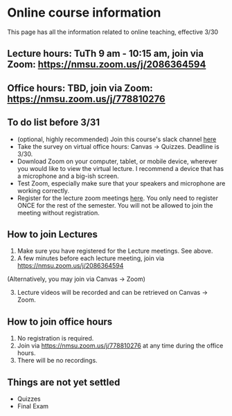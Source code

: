 # Online course information
This page has all the information related to online teaching, effective 3/30 

## Lecture hours: TuTh 9 am - 10:15 am, join via Zoom: https://nmsu.zoom.us/j/2086364594
## Office hours: TBD, join via Zoom: https://nmsu.zoom.us/j/778810276

## To do list before 3/31
* (optional, highly recommended) Join this course's slack channel [here](https://join.slack.com/t/nmsu-math377-spr2020/shared_invite/zt-czyllvna-wn~azu15QZAAv1w0GLU~gw)
* Take the survey on virtual office hours: Canvas -> Quizzes. Deadline is 3/30.
* Download Zoom on your computer, tablet, or mobile device, wherever you would like to view the virtual lecture. I recommend a device that has a microphone and a big-ish screen.
* Test Zoom, especially make sure that your speakers and microphone are working correctly. 
* Register for the lecture zoom meetings [here](https://nmsu.zoom.us/meeting/register/u5Uld-GqrTkjizWl_qlJ6bmhOf0MuO-eYg). You only need to register ONCE for the rest of the semester. You will not be allowed to join the meeting without registration.

## How to join Lectures
1. Make sure you have registered for the Lecture meetings. See above.
2. A few minutes before each lecture meeting, join via https://nmsu.zoom.us/j/2086364594

(Alternatively, you may join via Canvas -> Zoom) 

3. Lecture videos will be recorded and can be retrieved on Canvas -> Zoom. 

## How to join office hours
1. No registration is required.
2. Join via https://nmsu.zoom.us/j/778810276 at any time during the office hours.
3. There will be no recordings.

## Things are not yet settled
* Quizzes
* Final Exam

